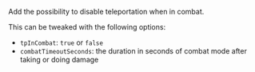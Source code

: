 Add the possibility to disable teleportation when in combat.

This can be tweaked with the following options:

- `tpInCombat`: `true` or `false`
- `combatTimeoutSeconds`: the duration in seconds of combat mode after taking or doing damage
